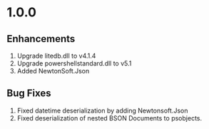 # 1.0.0
## Enhancements
1.  Upgrade litedb.dll to v4.1.4
2.  Upgrade powershellstandard.dll to v5.1
3.  Added NewtonSoft.Json

## Bug Fixes
1. Fixed datetime deserialization by adding Newtonsoft.Json
2. Fixed deserialization of nested BSON Documents to psobjects.